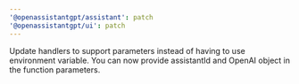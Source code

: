 ```yaml
---
'@openassistantgpt/assistant': patch
'@openassistantgpt/ui': patch
---
```


Update handlers to support parameters instead of having to use environment variable. You can now provide assistantId and OpenAI object in the function parameters.
